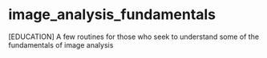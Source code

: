 # image_analysis_fundamentals
[EDUCATION] A few routines for those who seek to understand some of the fundamentals of image analysis
